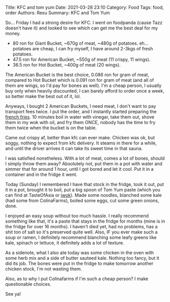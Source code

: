 Title: KFC and tom yum
Date: 2021-03-28 23:10
Category: Food
Tags: food, order
Authors: Rexu
Summary: KFC and Tom Yum

So... Friday I had a strong desire for KFC. I went on foodpanda (cause Tazz doesn't have it) and looked to see which can get me the best deal for my money.

- 80 ron for Giant Bucket, \~670g of meat, \~480g of potatoes. eh... potatoes are cheap, I can fry myself, I have around 2-3kgs of fresh potatoes.
- 47.5 ron for American Bucket, \~550g of meat (11 crispy, 11 wings).
- 36.5 ron for Hot Bucket, \~400g of meat (20 wings).

The American Bucket is the best choice, 0.086 ron for gram of meat, compared to Hot Bucket which is 0.091 ron for gram of meat (and all of them are wings, so I'd pay for bones as well). I'm a cheap person, I usually buy only when heavily discounted, I can barely afford to order once a week, so better make the best out of it, lol.

Anyways, I bought 2 American Buckets, I need meat, I don't want to pay transport fees twice. I put the order, and I instantly started preparing the [french fries](https://www.youtube.com/watch?v=dklh4oKifVQ).
10 minutes boil in water with vinegar, take them out, shove them in my wok with oil, and fry them ONCE, nobody has the time to fry them twice when the bucket is on the table.

Came out crispy af, better than kfc can ever make. Chicken was ok, but soggy, nothing to expect from kfc delivery. It steams in there for a while, and until the driver arrives it can take its sweet time in that sauna.

I was satisfied nonetheless. With a lot of meat, comes a lot of bones, should I simply throw them away?
Absolutely not, put them in a pot with water and simmer that for around 1 hour, until I got bored and let it cool. Put it in a container and in the fridge it went.

Today (Sunday) I remembered I have that stock in the fridge, took it out, put it in a pot, brought it to boil, put a big spoon of Tom Yum paste (which you can find at TasteOfAsia or [iwok](https://iwok.ro/produs/pasta-iute-acrisoara-tom-yum-thai-454-g/)).
Made some noodles, blanched some kale (had some from ColinaFarms), boiled some eggs, cut some green onions, done.

I enjoyed an easy soup without too much hassle. I really recommend something like that, it's a paste that stays in the fridge for months (mine is in the fridge for over 16 months). I haven't died yet, had no problems, has a shit ton of salt so it's preserved quite well. Also, IF you ever make such a soup or ramen, I definitely recommend blanching some leafy greens like kale, spinach or lettuce, it definitely adds a lot of texture.

As a sidenote, what I also ate today was some chicken in the oven with some herb mix and a side of butter sauteed kale. Nothing too fancy, but it did its job. The bones were put in the fridge to make tomorrow another chicken stock, I'm not wasting them.

Also, as to why I put Colinafarms if I'm such a cheap person? I make questionable choices.

See ya!

